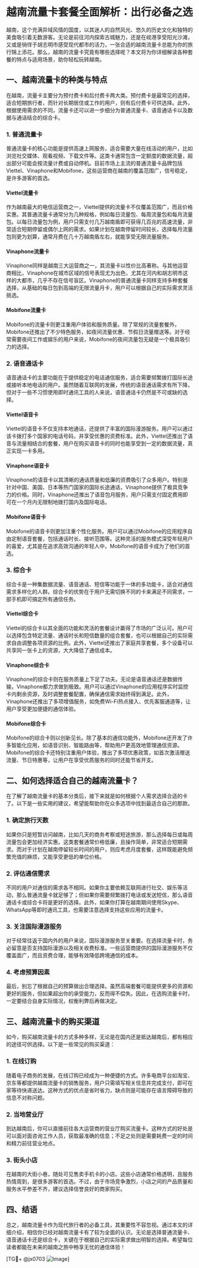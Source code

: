 # 越南流量卡套餐全面解析：出行必备之选

越南，这个充满异域风情的国度，以其迷人的自然风光、悠久的历史文化和独特的美食吸引着无数游客。无论是前往河内探索古城魅力，还是在岘港享受阳光沙滩，又或是徜徉于胡志明市感受现代都市的活力，一张合适的越南流量卡总能为你的旅行锦上添花。那么，越南的流量卡究竟有哪些选择呢？本文将为你详细解读各种套餐的特点与适用场景，助你轻松玩转越南。

## 一、越南流量卡的种类与特点

在越南，流量卡主要分为预付费卡和后付费卡两大类。预付费卡是最常见的选择，适合短期旅行者，而针对长期居住或工作的用户，则有后付费卡可供选择。此外，根据使用需求的不同，流量卡还可以进一步细分为普通流量卡、语音通话卡以及数据与通话结合的综合卡。

### 1. 普通流量卡
普通流量卡的核心功能是提供高速上网服务，适合需要大量在线活动的用户，比如浏览社交媒体、观看视频、下载文件等。这类卡通常包含一定额度的数据流量，超出部分可能会按流量计费或自动停机。目前市场上主流的普通流量卡品牌包括Viettel、Vinaphone和Mobifone，这些运营商在越南的覆盖范围广，信号稳定，是许多游客的首选。

#### Viettel流量卡
作为越南最大的电信运营商之一，Viettel提供的流量卡不仅覆盖范围广，而且价格实惠。其普通流量卡通常分为几种规格，例如每日流量包、每周流量包和每月流量包。以每日流量包为例，用户只需支付几万越南盾即可获得几百兆的高速流量，非常适合短期停留或偶尔上网的需求。如果计划在越南停留时间较长，选择每月流量包则更为划算，通常月费在几十万越南盾左右，就能享受无限流量服务。

#### Vinaphone流量卡
Vinaphone同样是越南三大运营商之一，其流量卡以性价比高著称。与其他运营商相比，Vinaphone在城市区域的信号表现尤为出色，尤其在河内和胡志明市这样的大都市，几乎不存在信号盲区。Vinaphone的普通流量卡同样支持多种套餐选择，从基础的每日包到高端的无限流量月卡，用户可以根据自己的实际需求灵活挑选。

#### Mobifone流量卡
Mobifone的流量卡则更注重用户体验和服务质量。除了常规的流量套餐外，Mobifone还推出了不少特色服务，如夜间流量优惠、节假日流量赠送等。对于经常需要夜间工作或娱乐的用户来说，Mobifone的夜间流量包无疑是一个极具吸引力的选择。

### 2. 语音通话卡
语音通话卡的主要功能在于提供稳定的电话通信服务，适合需要频繁拨打国际长途或接听本地电话的用户。虽然随着互联网的发展，传统的语音通话需求有所下降，但对于一些不习惯使用即时通讯工具的人来说，语音通话卡仍然是不可或缺的选择。

#### Viettel语音卡
Viettel的语音卡不仅支持本地通话，还提供了丰富的国际漫游服务。用户可以通过该卡拨打多个国家的电话号码，并享受优惠的资费标准。此外，Viettel还推出了语音与流量相结合的套餐，用户在购买语音卡的同时也能享受到一定的数据流量，真正实现一卡多用。

#### Vinaphone语音卡
Vinaphone的语音卡以其清晰的通话质量和低廉的资费吸引了众多用户。特别是针对中国、美国、日本等热门国家的国际长途通话，Vinaphone提供了极具竞争力的价格。同时，Vinaphone还推出了语音包月服务，用户只需支付固定费用即可在一个月内无限制地拨打国内及国际电话。

#### Mobifone语音卡
Mobifone的语音卡则更加注重个性化服务。用户可以通过Mobifone的应用程序自由定制语音套餐，包括通话时长、接听范围等。这种灵活的服务模式深受年轻用户的喜爱，尤其是在追求高效沟通的年轻人中，Mobifone的语音卡成为了他们的首选。

### 3. 综合卡
综合卡是一种集数据流量、语音通话、短信等功能于一体的多功能卡，适合对通信需求多样化的人群。综合卡的优势在于用户无需切换不同的卡来满足不同需求，一部手机即可搞定所有通信任务。

#### Viettel综合卡
Viettel的综合卡以其全面的功能和灵活的套餐设计赢得了市场的广泛认可。用户可以选择包含特定流量、通话时长和短信数量的组合套餐，也可以根据自己的实际需求自由调整各项资源的比例。此外，Viettel还推出了家庭共享套餐，多个设备可以共享同一张卡上的资源，大大降低了通信成本。

#### Vinaphone综合卡
Vinaphone的综合卡则在服务质量上下足了功夫。无论是语音通话还是数据传输，Vinaphone都力求做到极致。用户可以通过Vinaphone的应用程序实时监控卡内剩余资源，及时调整套餐配置，确保通信需求始终得到满足。此外，Vinaphone还推出了多项增值服务，如免费Wi-Fi热点接入、优先客服通道等，让用户享受更加便捷的通信体验。

#### Mobifone综合卡
Mobifone的综合卡则以创新见长。除了基本的通信功能外，Mobifone还开发了许多智能化应用，如语音识别、智能路由等，帮助用户更高效地管理通信资源。Mobifone的综合卡还特别注重用户体验，推出了多项优惠政策，如首次激活赠送流量、节日特惠等，让用户在享受优质服务的同时还能节省开支。

## 二、如何选择适合自己的越南流量卡？

在了解了越南流量卡的基本分类后，接下来就是如何根据个人需求选择合适的卡了。以下是一些实用的建议，希望能帮助你在众多选项中找到最适合自己的那款。

### 1. 确定旅行天数
如果你只是短暂访问越南，比如几天的商务考察或短途旅游，那么选择每日或每周流量包会更加经济实惠。这类套餐通常价格低廉，且操作简单，非常适合短期需求。而对于计划在越南停留较长时间的用户，则应考虑月度套餐，这样既能避免频繁充值的麻烦，又能享受更低的单位价格。

### 2. 评估通信需求
不同的用户对通信的需求各不相同。如果你主要依赖互联网进行社交、娱乐等活动，那么普通流量卡就足够了；但如果你需要频繁拨打电话或发送短信，那么语音通话卡或综合卡将是更好的选择。此外，如果你打算在越南期间使用Skype、WhatsApp等即时通讯工具，也需要注意选择支持这些应用的流量卡。

### 3. 关注国际漫游服务
对于经常往返于国内外的用户来说，国际漫游服务至关重要。在选择流量卡时，务必留意是否支持国际漫游以及相关收费标准。一些运营商提供的国际漫游服务不仅覆盖面广，而且资费合理，能够有效降低跨境通信的成本。

### 4. 考虑预算因素
最后，别忘了根据自己的预算做出合理选择。虽然高端套餐可能提供更多的资源和更好的服务，但如果超出你的承受能力，反而得不偿失。因此，在选购流量卡时，一定要结合自身实际情况，权衡利弊后再做决定。

## 三、越南流量卡的购买渠道

如今，购买越南流量卡的方式多种多样，无论是在国内还是抵达越南后，都有相应的途径可供选择。以下是一些常见的购买渠道：

### 1. 在线订购
随着电子商务的发展，在线订购已经成为一种便捷的方式。许多电商平台如淘宝、京东等都提供越南流量卡的销售服务，用户只需填写相关信息并完成支付，即可在家等待快递送达。这种方式的优点是省时省力，缺点则是可能存在语言障碍导致的信息不对称问题。

### 2. 当地营业厅
到达越南后，你可以直接前往各大运营商的营业厅购买流量卡。这种方式的好处是可以面对面咨询工作人员，获取最准确的信息；不足之处则是需要耗费一定的时间和精力前往营业地点。

### 3. 街头小店
在越南的大街小巷，随处可见售卖手机卡的小店。这些小店通常价格透明，且服务热情周到，是很多游客的首选。不过，由于市场竞争激烈，小店之间的产品质量和服务水平参差不齐，建议选择信誉良好的商家购买。

## 四、结语

总之，越南流量卡作为现代旅行者的必备工具，其重要性不容忽视。通过本文的详细介绍，相信你已经对越南流量卡有了较为全面的认识。无论是选择普通流量卡、语音通话卡还是综合卡，关键在于根据自己的实际需求做出明智的选择。希望每位读者都能在未来的越南之旅中畅享无忧的通信体验！

[TG💪+ @jx0703 ![Image](https://github.com/user-attachments/assets/dbca1d08-cadb-493c-b0ec-ad6f7a83f270)]
